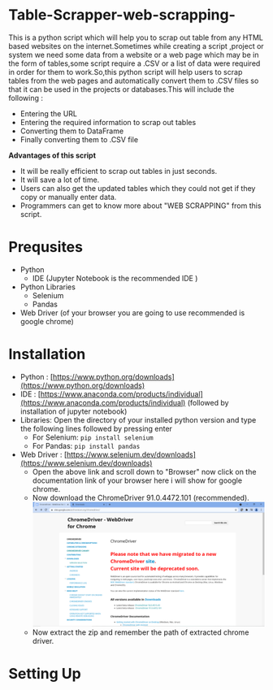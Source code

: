 # Table-Scrapper-web-scrapping-
This is a python script which will help you to scrap out table from any HTML based websites on the internet.Sometimes while creating a script ,project or system we need some data from a website or a web page which may be in the form of tables,some script require a .CSV or a list of data were required in order for them to work.So,this python script will help users to scrap tables from the web pages and automatically convert them to .CSV files so that it can be used in the projects or databases.This will include the following :

* Entering the URL
* Entering the required information to scrap out tables
* Converting them to DataFrame
* Finally converting them to .CSV file

<b>Advantages of this script</b>

* It will be really efficient to scrap out tables in just seconds.
* It will save a lot of time.
* Users can also get the updated tables which they could not get if they copy or manually enter data.
* Programmers can get to know more about "WEB SCRAPPING" from this script.

# Prequsites
* Python
   * IDE (Jupyter Notebook is the recommended IDE )
* Python Libraries
   * Selenium
   * Pandas
* Web Driver (of your browser you are going to use recommended is google chrome)

# Installation
* Python : [https://www.python.org/downloads](https://www.python.org/downloads)
* IDE : [https://www.anaconda.com/products/individual](https://www.anaconda.com/products/individual) (followed by installation of jupyter notebook)
* Libraries: Open the directory of your installed python version and type the following lines followed by pressing enter
    * For Selenium: `pip install selenium`
    * For Pandas: `pip install pandas`
* Web Driver : [https://www.selenium.dev/downloads](https://www.selenium.dev/downloads)
   * Open the above link and scroll down to "Browser" now click on the documentation link of your browser here i will show for google chrome.
   * Now download the  ChromeDriver 91.0.4472.101 (recommended).![2](https://github.com/Rajulmahto21/Table-Scrapper-web-scrapping-/blob/main/Snips/2.PNG)
   * Now extract the zip and remember the path of extracted chrome driver.

# Setting Up

